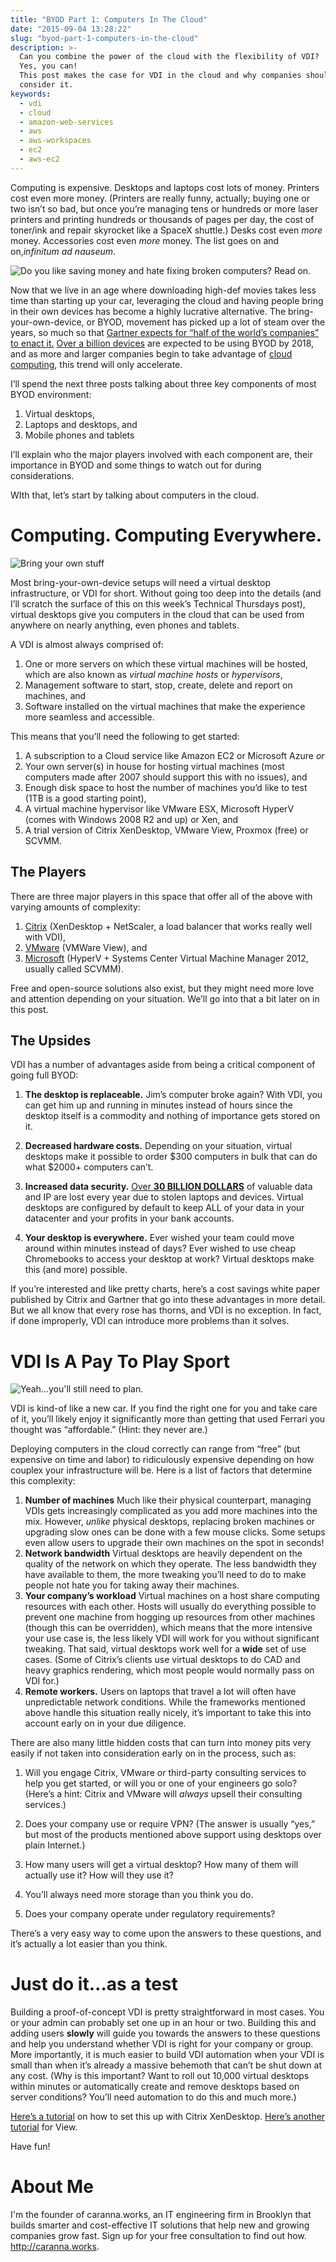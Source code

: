 ```yaml
---
title: "BYOD Part 1: Computers In The Cloud"
date: "2015-09-04 13:28:22"
slug: "byod-part-1-computers-in-the-cloud"
description: >-
  Can you combine the power of the cloud with the flexibility of VDI?
  Yes, you can!
  This post makes the case for VDI in the cloud and why companies should
  consider it.
keywords:
  - vdi
  - cloud
  - amazon-web-services
  - aws
  - aws-workspaces
  - ec2
  - aws-ec2
---
```


Computing is expensive. Desktops and laptops cost lots of money. Printers cost even more money. (Printers are really funny, actually; buying one or two isn’t so bad, but once you’re managing tens or hundreds or more laser printers and printing hundreds or thousands of pages per day, the cost of toner/ink and repair skyrocket like a SpaceX shuttle.) Desks cost even *more* money. Accessories cost even *more* money. The list goes on and on,*infinitum ad nauseum*.

![Do you like saving money and hate fixing broken computers? Read on.](http://www.funny-potato.com/blog/wp-content/uploads/2008/09/money-computers.jpg "")

Now that we live in an age where downloading high-def movies takes less time than starting up your car, leveraging the cloud and having people bring in their own devices has become a highly lucrative alternative. The bring-your-own-device, or BYOD, movement has picked up a lot of steam over the years, so much so that [Gartner expects for “half of the world’s companies” to enact it.](http://www.cio.com/article/2386248/byod/half-of-companies-will-require-byod-by-2017--gartner-says.html "") [Over a billion devices](http://www.eweek.com/mobile/byod-policies-bring-a-billion-devices-to-businesses-by-2018.html "") are expected to be using BYOD by 2018, and as more and larger companies begin to take advantage of [cloud computing](http://blog.caranna.works/2015/08/04/if-your-business-still-uses-servers-youre-probably-doing-it-wrong/ ""), this trend will only accelerate.

I’ll spend the next three posts talking about three key components of most BYOD environment:

1. Virtual desktops,
2. Laptops and desktops, and
3. Mobile phones and tablets

I’ll explain who the major players involved with each component are, their importance in BYOD and some things to watch out for during considerations.

WIth that, let’s start by talking about computers in the cloud.

# Computing. Computing Everywhere.

![Bring your own stuff](http://cdn2.hubspot.net/hub/80068/file-15697864-jpg/images/byod_(1).jpg "")

Most bring-your-own-device setups will need a virtual desktop infrastructure, or VDI for short. Without going too deep into the details (and I’ll scratch the surface of this on this week’s Technical Thursdays post), virtual desktops give you computers in the cloud that can be used from anywhere on nearly anything, even phones and tablets.

A VDI is almost always comprised of:

1. One or more servers on which these virtual machines will be hosted, which are also known as *virtual machine hosts* or *hypervisors*,
2. Management software to start, stop, create, delete and report on machines, and
3. Software installed on the virtual machines that make the experience more seamless and accessible.

This means that you’ll need the following to get started:

1. A subscription to a Cloud service like Amazon EC2 or Microsoft Azure *or*
2. Your own server(s) in house for hosting virtual machines (most computers made after 2007 should support this with no issues), and
3. Enough disk space to host the number of machines you’d like to test (1TB is a good starting point),
4. A virtual machine hypervisor like VMware ESX, Microsoft HyperV (comes with Windows 2008 R2 and up) or Xen, and
5. A trial version of Citrix XenDesktop, VMware View, Proxmox (free) or SCVMM.

## The Players

There are three major players in this space that offer all of the above with varying amounts of complexity:

1. [Citrix](http://citrix.com/xendesktop "") (XenDesktop + NetScaler, a load balancer that works really well with VDI),
2. [VMware](http://vmware.com/view "") (VMWare View), and
3. [Microsoft](http://microsoft.com/hyper-v "") (HyperV + Systems Center Virtual Machine Manager 2012, usually called SCVMM).

Free and open-source solutions also exist, but they might need more love and attention depending on your situation. We’ll go into that a bit later on in this post.

## The Upsides

VDI has a number of advantages aside from being a critical component of going full BYOD:

1. **The desktop is replaceable.** Jim’s computer broke again? With VDI, you can get him up and running in minutes instead of hours since the desktop itself is a commodity and nothing of importance gets stored on it.

2. **Decreased hardware costs.** Depending on your situation, virtual desktops make it possible to order $300 computers in bulk that can do what $2000+ computers can’t.

3. **Increased data security.** [Over **30 BILLION DOLLARS**](https://www.lookout.com/news-mobile-security/lookout-lost-phones-30-billion "") of valuable data and IP are lost every year due to stolen laptops and devices. Virtual desktops are configured by default to keep ALL of your data in your datacenter and your profits in your bank accounts.

4. **Your desktop is everywhere.** Ever wished your team could move around within minutes instead of days? Ever wished to use cheap Chromebooks to access your desktop at work? Virtual desktops make this (and more) possible.

If you’re interested and like pretty charts, here’s a cost savings white paper published by Citrix and Gartner that go into these advantages in more detail. But we all know that every rose has thorns, and VDI is no exception. In fact, if done improperly, VDI can introduce more problems than it solves.

# VDI Is A Pay To Play Sport

![Yeah...you'll still need to plan.](http://cdn.meme.am/instances/500x/55473354.jpg "")

VDI is kind-of like a new car. If you find the right one for you and take care of it, you’ll likely enjoy it significantly more than getting that used Ferrari you thought was “affordable.” (Hint: they never are.)

Deploying computers in the cloud correctly can range from “free” (but expensive on time and labor) to ridiculously expensive depending on how couplex your infrastructure will be. Here is a list of factors that determine this complexity:

1. **Number of machines** Much like their physical counterpart, managing VDIs gets increasingly complicated as you add more machines into the mix. However, *unlike* physical desktops, replacing broken machines or upgrading slow ones can be done with a few mouse clicks. Some setups even allow users to upgrade their own machines on the spot in seconds!
2. **Network bandwidth** Virtual desktops are heavily dependent on the quality of the network on which they operate. The less bandwidth they have available to them, the more tweaking you’ll need to do to make people not hate you for taking away their machines.
3. **Your company’s workload** Virtual machines on a host share computing resources with each other. Hosts will usually do everything possible to prevent one machine from hogging up resources from other machines (though this can be overridden), which means that the more intensive your use case is, the less likely VDI will work for you without significant tweaking. That said, virtual desktops work well for a **wide** set of use cases. (Some of Citrix’s clients use virtual desktops to do CAD and heavy graphics rendering, which most people would normally pass on VDI for.)
4. **Remote workers.** Users on laptops that travel a lot will often have unpredictable network conditions. While the frameworks mentioned above handle this situation really nicely, it’s important to take this into account early on in your due diligence.

There are also many little hidden costs that can turn into money pits very easily if not taken into consideration early on in the process, such as:

1. Will you engage Citrix, VMware or third-party consulting services to help you get started, or will you or one of your engineers go solo? (Here’s a hint: Citrix and VMware will *always* upsell their consulting services.)

2. Does your company use or require VPN? (The answer is usually “yes,” but most of the products mentioned above support using desktops over plain Internet.)

3. How many users will get a virtual desktop? How many of them will actually use it? How will they use it?

4. You’ll always need more storage than you think you do.

5. Does your company operate under regulatory requirements?

There’s a very easy way to come upon the answers to these questions, and it’s actually a lot easier than you think.

# Just do it…as a test

Building a proof-of-concept VDI is pretty straightforward in most cases. You or your admin can probably set one up in an hour or two. Building this and adding users **slowly** will guide you towards the answers to these questions and help you understand whether VDI is right for your company or group. More importantly, it is much easier to build VDI automation when your VDI is small than when it’s already a massive behemoth that can’t be shut down at any cost. (Why is this important? Want to roll out 10,000 virtual desktops within minutes or automatically create and remove desktops based on server conditions? You’ll need automation to do this and much more.)

[Here’s a tutorial](http://www.learnvdi.com/sites/default/files/documents/XenDesktop%207%20Install%20with%20StoreFront%202.0.pdf "") on how to set this up with Citrix XenDesktop. [Here’s another tutorial](http://www.derekseaman.com/2013/03/vmware-horizon-view-51-install-part-1.html "") for View.

Have fun!

# About Me

I'm the founder of caranna.works, an IT engineering firm in Brooklyn that builds smarter and cost-effective IT solutions that help new and growing companies grow fast. Sign up for your free consultation to find out how. http://caranna.works.

